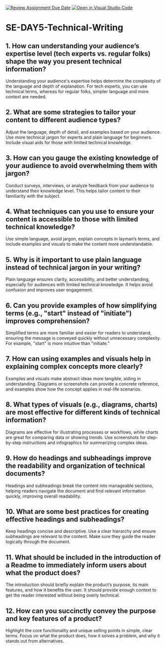 [![Review Assignment Due Date](https://classroom.github.com/assets/deadline-readme-button-22041afd0340ce965d47ae6ef1cefeee28c7c493a6346c4f15d667ab976d596c.svg)](https://classroom.github.com/a/zsAR-pyY)
[![Open in Visual Studio Code](https://classroom.github.com/assets/open-in-vscode-2e0aaae1b6195c2367325f4f02e2d04e9abb55f0b24a779b69b11b9e10269abc.svg)](https://classroom.github.com/online_ide?assignment_repo_id=18455018&assignment_repo_type=AssignmentRepo)
# SE-DAY5-Technical-Writing
## 1. How can understanding your audience’s expertise level (tech experts vs. regular folks) shape the way you present technical information?
Understanding your audience's expertise helps determine the complexity of the language and depth of explanation. For tech experts, you can use technical terms, whereas for regular folks, simpler language and more context are needed.
## 2. What are some strategies to tailor your content to different audience types?
Adjust the language, depth of detail, and examples based on your audience. Use more technical jargon for experts and plain language for beginners. Include visual aids for those with limited technical knowledge.
## 3. How can you gauge the existing knowledge of your audience to avoid overwhelming them with jargon?
Conduct surveys, interviews, or analyze feedback from your audience to understand their knowledge level. This helps tailor content to their familiarity with the subject.
## 4. What techniques can you use to ensure your content is accessible to those with limited technical knowledge?
Use simple language, avoid jargon, explain concepts in layman’s terms, and include examples and visuals to make the content more understandable.
## 5. Why is it important to use plain language instead of technical jargon in your writing?
Plain language ensures clarity, accessibility, and better understanding, especially for audiences with limited technical knowledge. It helps avoid confusion and improves user engagement.
## 6. Can you provide examples of how simplifying terms (e.g., "start" instead of "initiate") improves comprehension?
Simplified terms are more familiar and easier for readers to understand, ensuring the message is conveyed quickly without unnecessary complexity. For example, "start" is more intuitive than "initiate."
## 7. How can using examples and visuals help in explaining complex concepts more clearly?
Examples and visuals make abstract ideas more tangible, aiding in understanding. Diagrams or screenshots can provide a concrete reference, and examples show how the concept applies in real-life scenarios.
## 8. What types of visuals (e.g., diagrams, charts) are most effective for different kinds of technical information?
Diagrams are effective for illustrating processes or workflows, while charts are great for comparing data or showing trends. Use screenshots for step-by-step instructions and infographics for summarizing complex ideas.
## 9. How do headings and subheadings improve the readability and organization of technical documents?
Headings and subheadings break the content into manageable sections, helping readers navigate the document and find relevant information quickly, improving overall readability.
## 10. What are some best practices for creating effective headings and subheadings?
Keep headings concise and descriptive. Use a clear hierarchy and ensure subheadings are relevant to the content. Make sure they guide the reader logically through the document.
## 11. What should be included in the introduction of a Readme to immediately inform users about what the product does?
The introduction should briefly explain the product’s purpose, its main features, and how it benefits the user. It should provide enough context to get the reader interested without being overly technical.
## 12. How can you succinctly convey the purpose and key features of a product?
Highlight the core functionality and unique selling points in simple, clear terms. Focus on what the product does, how it solves a problem, and why it stands out from alternatives.
